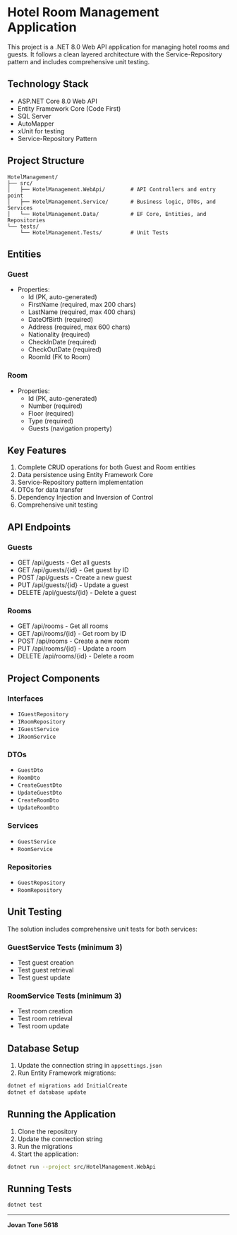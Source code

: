 # Hotel Room Management Application

This project is a .NET 8.0 Web API application for managing hotel rooms and guests. It follows a clean layered architecture with the Service-Repository pattern and includes comprehensive unit testing.

## Technology Stack

- ASP.NET Core 8.0 Web API
- Entity Framework Core (Code First)
- SQL Server
- AutoMapper
- xUnit for testing
- Service-Repository Pattern

## Project Structure

```
HotelManagement/
├── src/
│   ├── HotelManagement.WebApi/        # API Controllers and entry point
│   ├── HotelManagement.Service/       # Business logic, DTOs, and Services
│   └── HotelManagement.Data/          # EF Core, Entities, and Repositories
└── tests/
    └── HotelManagement.Tests/         # Unit Tests
```

## Entities

### Guest
- Properties:
  - Id (PK, auto-generated)
  - FirstName (required, max 200 chars)
  - LastName (required, max 400 chars)
  - DateOfBirth (required)
  - Address (required, max 600 chars)
  - Nationality (required)
  - CheckInDate (required)
  - CheckOutDate (required)
  - RoomId (FK to Room)

### Room
- Properties:
  - Id (PK, auto-generated)
  - Number (required)
  - Floor (required)
  - Type (required)
  - Guests (navigation property)

## Key Features

1. Complete CRUD operations for both Guest and Room entities
2. Data persistence using Entity Framework Core
3. Service-Repository pattern implementation
4. DTOs for data transfer
5. Dependency Injection and Inversion of Control
6. Comprehensive unit testing

## API Endpoints

### Guests
- GET /api/guests - Get all guests
- GET /api/guests/{id} - Get guest by ID
- POST /api/guests - Create a new guest
- PUT /api/guests/{id} - Update a guest
- DELETE /api/guests/{id} - Delete a guest

### Rooms
- GET /api/rooms - Get all rooms
- GET /api/rooms/{id} - Get room by ID
- POST /api/rooms - Create a new room
- PUT /api/rooms/{id} - Update a room
- DELETE /api/rooms/{id} - Delete a room

## Project Components

### Interfaces
- `IGuestRepository`
- `IRoomRepository`
- `IGuestService`
- `IRoomService`

### DTOs
- `GuestDto`
- `RoomDto`
- `CreateGuestDto`
- `UpdateGuestDto`
- `CreateRoomDto`
- `UpdateRoomDto`

### Services
- `GuestService`
- `RoomService`

### Repositories
- `GuestRepository`
- `RoomRepository`

## Unit Testing

The solution includes comprehensive unit tests for both services:

### GuestService Tests (minimum 3)
- Test guest creation
- Test guest retrieval
- Test guest update

### RoomService Tests (minimum 3)
- Test room creation
- Test room retrieval
- Test room update

## Database Setup

1. Update the connection string in `appsettings.json`
2. Run Entity Framework migrations:
```bash
dotnet ef migrations add InitialCreate
dotnet ef database update
```

## Running the Application

1. Clone the repository
2. Update the connection string
3. Run the migrations
4. Start the application:
```bash
dotnet run --project src/HotelManagement.WebApi
```

## Running Tests

```bash
dotnet test
```

---

**Jovan Tone 5618** 